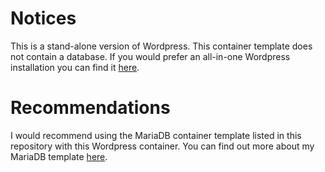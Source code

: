 # Notices

This is a stand-alone version of Wordpress. This container template does not contain a database.
If you would prefer an all-in-one Wordpress installation you can find it [here](https://github.com/BradMorrissey/boilerplates/tree/main/Docker%20Compose/wordpress-aio).

# Recommendations

I would recommend using the MariaDB container template listed in this repository with this Wordpress container. You can find out more about my MariaDB template [here](https://github.com/BradMorrissey/boilerplates/tree/main/Docker%20Compose/mariadb).
